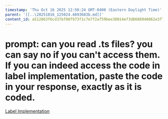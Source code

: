 ```yaml
---
timestamp: 'Thu Oct 16 2025 12:50:24 GMT-0400 (Eastern Daylight Time)'
parent: '[[..\20251016_125024.4693683b.md]]'
content_id: a512863f6cd37bf98f973f1c7e7f2af59bee38014ef3d8688940862e3f74fc49
---
```


# prompt: can you read .ts files? you can say no if you can't access them. If you can indeed access the code in label implementation, paste the code in your response, exactly as it is coded.

[Label Implementation](\src\concepts\FlashFinance\Label\label.ts)
